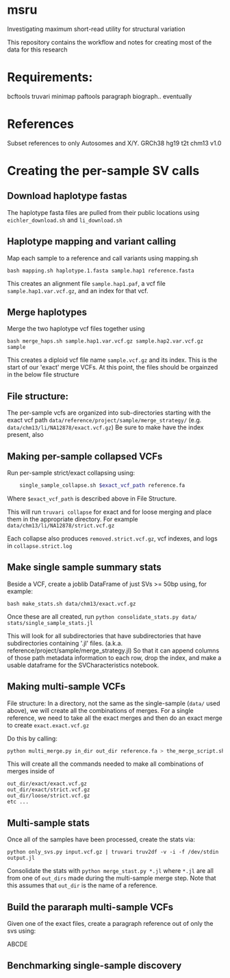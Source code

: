 # msru

Investigating maximum short-read utility for structural variation

This repository contains the workflow and notes for creating most of the data for this research

# Requirements:

bcftools
truvari
minimap
paftools
paragraph
biograph.. eventually

# References

Subset references to only Autosomes and X/Y.
GRCh38
hg19
t2t chm13 v1.0

# Creating the per-sample SV calls

## Download haplotype fastas
The haplotype fasta files are pulled from their public locations using `eichler_download.sh` and `li_download.sh`

## Haplotype mapping and variant calling
Map each sample to a reference and call variants using mapping.sh

  `bash mapping.sh haplotype.1.fasta sample.hap1 reference.fasta`

This creates an alignment file `sample.hap1.paf`, a vcf file `sample.hap1.var.vcf.gz`, and an index for that vcf.

## Merge haplotypes
Merge the two haplotype vcf files together using
  
  `bash merge_haps.sh sample.hap1.var.vcf.gz sample.hap2.var.vcf.gz sample`

This creates a diploid vcf file name `sample.vcf.gz` and its index. This is the start of
our 'exact' merge VCFs. At this point, the files should be orgainzed in the below file
structure

## File structure:

The per-sample vcfs are organized into sub-directories starting with the exact vcf path
`data/reference/project/sample/merge_strategy/` (e.g. `data/chm13/li/NA12878/exact.vcf.gz`)
Be sure to make have the index present, also

## Making per-sample collapsed VCFs

Run per-sample strict/exact collapsing using:
```bash
	single_sample_collapse.sh $exact_vcf_path reference.fa
```
Where `$exact_vcf_path` is described above in File Structure.

This will run `truvari collapse` for exact and for loose merging and place them
in the appropriate directory. For example `data/chm13/li/NA12878/strict.vcf.gz` 

Each collapse also produces `removed.strict.vcf.gz`, vcf indexes, and logs in `collapse.strict.log`

## Make single sample summary stats

Beside a VCF, create a joblib DataFrame of just SVs >= 50bp using, for example:

`bash make_stats.sh data/chm13/exact.vcf.gz`

Once these are all created, run
`python consolidate_stats.py data/ stats/single_sample_stats.jl`

This will look for all subdirectories that have subdirectories that have subdirectories
containing '.jl' files. (a.k.a. reference/project/sample/merge_strategy.jl)
So that it can append columns of those path metadata information to each row, drop the
index, and make a usable dataframe for the SVCharacteristics notebook.

## Making multi-sample VCFs

File structure:
In a directory, not the same as the single-sample (`data/` used above), we will create
all the combinations of merges. For a single reference, we need to take all the exact 
merges and then do an exact merge to create `exact.exact.vcf.gz`

Do this by calling:
```bash
python multi_merge.py in_dir out_dir reference.fa > the_merge_script.sh
```

This will create all the commands needed to make all combinations of merges inside of
```
out_dir/exact/exact.vcf.gz
out_dir/exact/strict.vcf.gz
out_dir/loose/strict.vcf.gz
etc ...
```
## Multi-sample stats

Once all of the samples have been processed, create the stats via:
```
python only_svs.py input.vcf.gz | truvari truv2df -v -i -f /dev/stdin output.jl
```

Consolidate the stats with `python merge_stast.py *.jl` where  `*.jl` are all
from  one of `out_dirs` made during the multi-sample merge step. Note that 
this assumes that `out_dir` is the name of a reference.

## Build the pararaph multi-sample VCFs

Given one of the exact files, create a paragraph reference out of only the svs using:

ABCDE


## Benchmarking single-sample discovery

